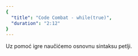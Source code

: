 ```yaml
---
{
  "title": "Code Combat - while(true)",
  "duration": "2:12"
}
---
```


Uz pomoć igre naučićemo osnovnu sintaksu petlji.
